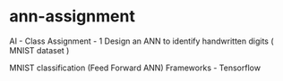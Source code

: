 # ann-assignment
AI - Class Assignment - 1
Design an ANN to identify handwritten digits ( MNIST dataset )

MNIST classification  (Feed Forward ANN)
Frameworks - Tensorflow
